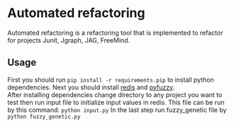 # Automated refactoring
Automated refactoring is a refactoring tool that is implemented to refactor for projects Junit, Jgraph, JAG, FreeMind.
## Usage
First you should run ```pip install -r requirements.pip``` to install python dependencies. Next you should install [redis](https://redis.io/topics/quickstart) and [pyfuzzy](http://pyfuzzy.sourceforge.net/).\
After installing dependencies change directory to any project you want to test then run input file to initialize input values in redis. This file can be run by this command: ```python input.py```
In the last step run fuzzy_genetic file by ```python fuzzy_genetic.py```